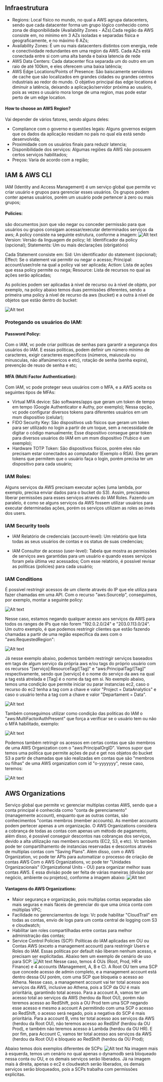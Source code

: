 ## Infraestrutura

- Regions: Local físico no mundo, no qual a AWS agrupa datacenters, sendo que cada datacenter forma um grupo lógico conhecido como zona de disponibilidade (Availability Zones - AZs).Cada região da AWS consiste em, no mínimo em 3 AZs isoladas e separadas fisica e geograficamente, e no máximo 6 AZs;
- Availability Zones: É um ou mais datacenters distintos com energia, rede e conectividade redundantes em uma region da AWS. Cada AZs está conectada entre si com uma alta banda e baixa latencia de rede
- AWS Data Centers: Cada datacenter fica separada um do outro em um raio de até 100km, e eles oferecem uma baixa latência;
- AWS Edge Locations/Points of Presence: São baiscamente servidores de cache que são localizados em grandes cidades ou grandes centros industriais ao redor do mundo. O objetivo principal das edge locations é diminuir a latência, deixando a aplicação/servidor próxima ao usuário, pois as vezes o usuário mora longe de uma region, mas pode estar perto de um edge location.


#### How to choose an AWS Region?
Vai depender de vários fatores, sendo alguns deles:
- Compliance com o governo e questões legais: Alguns governos exigem que os dados da aplicação residam no país no qual ela está sendo desenvolvida;
- Proximidade com os usuários finais para reduzir latencia;
- Disponibilidade dos serviços: Algumas regiões da AWS não possuem certos serviços habilitados;
- Preços: Varia de acordo com a região;


## IAM & AWS CLI

IAM (Identity and Access Management) é um serviço global que permite vc criar usuário e grupos para gerenciar esses usuários.
Os grupos podem conter apenas usuários, porém um usuário pode pertencer à zero ou mais grupos;

#### Policies: 
são documentos json que vão negar ou conceder permissão para que usuários ou grupos consigam acessar/executar determinados serviços da aws;
A policy consiste na seguinte estrutura, conforme a imagem:
![Alt text](exemplo_IAM_policy.png)
Version: Versão da linguagem de policy;
Id: Identificador da policy (opcional);
Statements: Um ou mais declarações (obrigatório)

Cada Statement consiste em:
Sid: Um identificador do statement (opcional);
Effect: Se o statement vai permitir ou negar o acesso;
Principal: account/user/role na qual a policy vai ser aplicada;
Action: Lista de ações que essa policy permite ou nega;
Resource: Lista de recursos no qual as ações serão aplicadas;

As policies podem ser aplicadas à nível de recurso ou à nível de objeto, por exemplo, na policy abaixo temos duas permissões diferentes, sendo a primeira uma policy à nível de recurso da aws (bucket) e a outra à nível de objetos que estão dentro do bucket:

![Alt text](exemplo_IAM_policy_2.png)

### Protegando os usuários do IAM:
#### Password Policy:
Com o IAM, vc pode criar políticas de senhas para garantir a segurança dos usuários do IAM. E essas políticas, podem definir um número mínimo de caracteres, exigir caracteres especificos (números, maiuscula ou minusculas, não alfanúmericos e etc), rotação de senha (senha expira), prevenção de reuso de senha e etc;

#### MFA (Multi Factor Authentication):
Com IAM, vc pode proteger seus usuários com o MFA, e a AWS aceita os seguintes tipos de MFAs:

- Virtual MFA device: São softwares/apps que geram um token de tempo em tempo (Google Authenticator e Authy, por exemplo); Nessa opção, vc pode configurar diversos tokens para diferentes usuários em um msm dispositivo (celular);
- FIDO Security Key: São dispositivos usb físicos que geram um token para ser utilizado no login a partir de um toque, sem a necessidade de digitar o código manualmente; Esse dispositivo consegue gerar token para diversos usuários do IAM em um msm dispositivo (Yubico é um exemplo);
- Hardware TOTP Token: São dispositivos físicos, porém eles não precisam estar conectados ao computador (Exemplo o RSA). Eles geram tokens que permitem que o usuário faça o login, porém precisa ter um dispositivo para cada usuário;

### IAM Roles:
Alguns serviços da AWS precisam executar ações (uma lambda, por exemplo, precisa enviar dados para o bucket do S3). Assim, precisamos liberar permissões para esses serviços através do IAM Roles. Fazendo um paralelo, é como se alguns serviços da AWS fossem utilizar usuários para executar determinadas ações, porém os serviços utilizam as roles ao invés dos users.

### IAM Security tools
- IAM Relatório de credenciais (account-level): Um relatório que lista todas as seus usuários de contas e os status de suas credencias;

- IAM Consultor de acesso (user-level): Tabela que mostra as permissões de serviços aws garantidas para um usuário e quando esses serviços foram pela última vez acessados; Com esse relatório, é possível revisar as políticas (policies) para cada usuário;

### IAM Conditions
É possível restringir acessos de um cliente através do IP que ele utiliza para fazer chamadas em uma API. Com o recurso "aws:SourceIp", conseguimos, por exemplo, montar a seguinte policy:

![Alt text](exemplo_IAM_conditions.png)

Nesse caso, estamos negando qualquer acesso aos serviços da AWS para todos os ranges de IPs que não forem "192.0.2.0/24" e "203.0.113.0/24". Um outro exemplo, é que podemos restringir clientes que estão fazendo chamadas a partir de uma região especifica da aws com o "aws:RequestedRegion":

![Alt text](exemplo_IAM_conditions_2.png)

Já nesse exemplo abaixo, podemos também restringir serviços baseados em tags de algum serviço da própria aws e/ou tags do próprio usuário com os recursos "[serviço]:ResourceTag/[Tag]" e "aws:PrincipalTag/[Tag]" respectivamente, sendo que [serviço] é o nome do serviço da aws na qual a tag está atrelada e [Tag] é o nome da tag em si. No exemplo abaixo, temos uma condição que permite iniciar ou parar instancias ec2, caso o recurso do ec2 tenha a tag com a chave e valor "Project = DataAnalytics" e caso o usuário tenha a tag com a chave e valor "Departament = Data".

![Alt text](exemplo_IAM_conditions_3.png)

Também conseguimos utilizar como condição das politicas do IAM o "aws:MultiFactorAuthPresent" que força a verificar se o usuário tem ou não o MFA habilitado, exemplo:

![Alt text](exemplo_IAM_conditions_4.png)

Podemos também retringir os acessos em certas contas que são membros de uma AWS Organization com o "aws:PrincipalOrgID". Vamos supor que temos uma politica que permite ações de put e get nos objetos do bucket S3 a partir de chamadas que são realizadas em contas que são "membros ou filhas" de uma AWS organization com id "o-yyyyyyy", nesse caso, teremos:

![Alt text](exemplo_IAM_conditions_5.png)

## AWS Organizations
Serviço global que permite vc gerenciar multiplas contas AWS, sendo que a conta principal é conhecida como "conta de gerenciamento" (managemente account), enquanto que as outras contas, são conhecimentos "contas membros (member accounts). As member accounts podem pertecer apenas a um organização.
O AWS Organizations considera a cobrança de todas as contas com apenas um método de pagamento, além disso, é possível conseguir descontos nas cobranças dos serviços, devido a alta utilização nas members accounts (EC2, S3, e etc). Vc também pode ter compartilhamento de instancias reservadas e descontos através de multiplas contas com "Saving Plans". Além disso, com o AWS Organization, vc pode ter APIs para automatizar o processo de criação de contas AWS
Com o AWS Organizations, vc pode ter "Unidades Organizacionais" (Organizational Units - OU) para organizar melhor suas contas AWS. E essa divisão pode ser feita de várias maneiras (divisão por negócio, ambiente ou projetos), conforme a imagem abaixo:
![Alt text](exemplo_OU.png)

#### Vantagens do AWS Organizations:
- Maior segurança e organização, pois multiplas contas separadas são mais seguras e mais fáceis de gerenciar do que uma única conta com múltiplas VPC;
- Facilidade no gerenciamentos de logs: Vc pode habilitar "CloudTrail" em todas as contas, envio de logs para um conta central de logging com S3 e cloudwatch;
- Habilitar iam roles compartilhadas entre contas para melhor administração das contas;
- Service Control Policies (SCP): Políticas do IAM aplicadas em OU ou Contas AWS (exceto a management account) para restringir Users e Roles do IAM. Essas políticas por default não liberam nenhum acesso, e precisam ser explicitadas. Abaixo tem um exemplo de cenário de uso para SCP:
![Alt text](SCP.png)
Nesse caso, temos 4 OUs (Root, Prod, HR e Finance) e 4 accounts (Management, A, B e C). A Root OU tem uma SCP que concede acesso de admin completo, e a management account está dentro dessa OU porém, com uma SCP que bloqueia o acesso ao Athena. Nesse caso, a management account vai ter total acesso aos serviços da AWS, inclusive ao Athena, pois a SCP da OU é mais prioritária, garantindo total acesso. Para a account A, vamos ter um acesso total ao serviços da AWS (herdou da Root OU), porém não teremos acesso ao RedShift, pois a OU Prod tem uma SCP negando esse acesso e mesmo a account A permitindo com uma SCP o acesso ao RedShift, o acesso será negado, pois a negativa do SCP é mais prioritária.
Para a account B, vms ter total acesso aos serviços da AWS (herdou da Root OU), não teremos acesso ao RedShif (herdou da OU Prod), e também não teremos acesso à Lambda (herdou da OU HR). E por fim, para Account C, vamos ter total acesso aos serviços da AWS (herdou da Root OU) e bloqueio ao RedShift (herdou da OU Prod); 

Abaixo temos dois exemplos diferentes de SCPs:
![Alt text](exemplo_SCP.png)
Na imagem mais à esquerda, temos um cenário no qual apenas o dynamodb será bloqueado nessa conta ou OU, e os demais serviços serão liberados. Já na imagem mais à direita, apenas o ec2 e cloudwatch serão liberados, os demais serviços serão bloqueados, pois a SCPs trabalha com permissões explicitas.